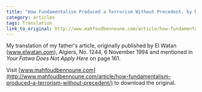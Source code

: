 ```yaml
---
title: "How Fundamentalism Produced a Terrorism Without Precedent, by Mahfoud Bennoune"
category: articles
tags: Translation
link_to_original: http://www.mahfoudbennoune.com/article/how-fundamentalism-produced-a-terrorism-without-precedent/
---
```

My translation of my father's article, originally published by El Watan (www.elwatan.com), Algiers, No. 1244, 6 November 1994 and mentioned in _Your Fatwa Does Not Apply Here_ on page 161.

Visit [www.mahfoudbennoune.com](http://www.mahfoudbennoune.com/article/how-fundamentalism-produced-a-terrorism-without-precedent/) to download the original.